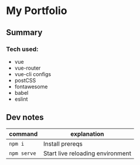 # My Portfolio

## Summary

### Tech used:

* vue
* vue-router
* vue-cli configs
* postCSS
* fontawesome
* babel
* eslint


## Dev notes

| command | explanation |
| --------|-------- |
| `npm i` | Install prereqs |
| `npm serve` | Start live reloading environment |
